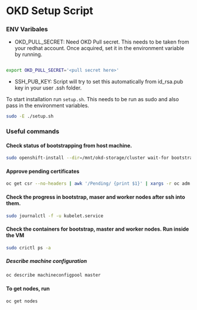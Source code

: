 # OKD Setup Script

### ENV Varibales

- OKD_PULL_SECRET: Need OKD Pull secret. This needs to be taken from your redhat account. Once acquired, set it in the environment variable by running.

```bash

export OKD_PULL_SECRET='<pull secret here>'

```

- SSH_PUB_KEY: Script will try to set this automatically from id_rsa.pub key in your user .ssh folder.

To start installation run `setup.sh`. This needs to be run as sudo and also pass in the environment variables.

```bash
sudo -E ./setup.sh

```

### Useful commands

#### Check status of bootstrapping from host machine.

```bash
sudo openshift-install --dir=/mnt/okd-storage/cluster wait-for bootstrap-complete --log-level=info
```

#### Approve pending certificates

```bash
oc get csr --no-headers | awk '/Pending/ {print $1}' | xargs -r oc adm certificate approve
```

#### Check the progress in bootstrap, maser and worker nodes after ssh into them.

```bash
sudo journalctl -f -u kubelet.service
```

#### Check the containers for bootstrap, master and worker nodes. Run inside the VM

```bash
sudo crictl ps -a
```

##### Describe machine configuration

```bash
oc describe machineconfigpool master
```

#### To get nodes, run

```bash
oc get nodes
```
